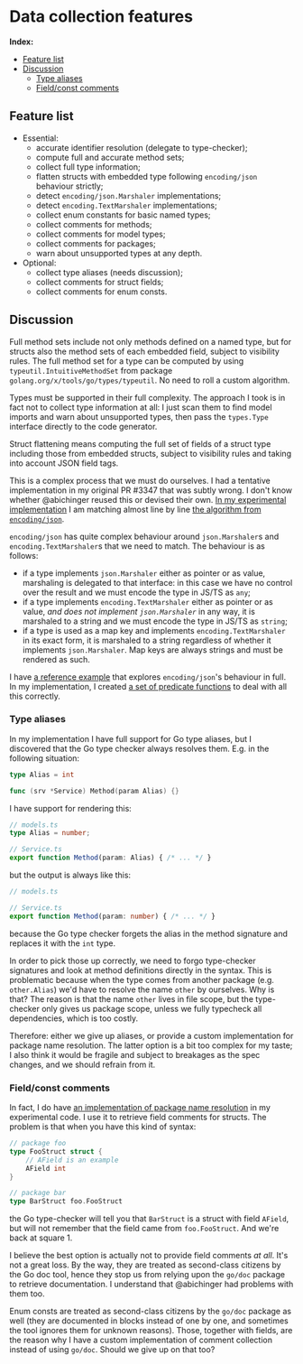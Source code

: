 # Data collection features

**Index:**
- [Feature list](#feature-list)
- [Discussion](#discussion)
    - [Type aliases](#type-aliases)
    - [Field/const comments](#fieldconst-comments)

## Feature list

- Essential:
    - accurate identifier resolution (delegate to type-checker);
    - compute full and accurate method sets;
    - collect full type information;
    - flatten structs with embedded type following `encoding/json` behaviour strictly;
    - detect `encoding/json.Marshaler` implementations;
    - detect `encoding.TextMarshaler` implementations;
    - collect enum constants for basic named types;
    - collect comments for methods;
    - collect comments for model types;
    - collect comments for packages;
    - warn about unsupported types at any depth.
- Optional:
    - collect type aliases (needs discussion);
    - collect comments for struct fields;
    - collect comments for enum consts.

## Discussion

Full method sets include not only methods defined on a named type, but for structs also the method sets of each embedded field, subject to visibility rules. The full method set for a type can be computed by using `typeutil.IntuitiveMethodSet` from package `golang.org/x/tools/go/types/typeutil`. No need to roll a custom algorithm.

Types must be supported in their full complexity. The approach I took is in fact not to collect type information at all: I just scan them to find model imports and warn about unsupported types, then pass the `types.Type` interface directly to the code generator.

Struct flattening means computing the full set of fields of a struct type including those from embedded structs, subject to visibility rules and taking into account JSON field tags.

This is a complex process that we must do ourselves. I had a tentative implementation in my original PR #3347 that was subtly wrong. I don't know whether @abichinger reused this or devised their own. [In my experimental implementation](https://github.com/fbbdev/wails/blob/feat/bindgen_v2/v3/internal/parser/collect/struct.go#L97) I am matching almost line by line [the algorithm from `encoding/json`](https://github.com/golang/go/blob/master/src/encoding/json/encode.go#L1048).

`encoding/json` has quite complex behaviour around `json.Marshaler`s and `encoding.TextMarshaler`s that we need to match. The behaviour is as follows:

- if a type implements `json.Marshaler` either as pointer or as value, marshaling is delegated to that interface: in this case we have no control over the result and we must encode the type in JS/TS as `any`;
- if a type implements `encoding.TextMarshaler` either as pointer or as value, _and does not implement `json.Marshaler`_ in any way, it is marshaled to a string and we must encode the type in JS/TS as `string`;
- if a type is used as a map key and implements `encoding.TextMarshaler` in its exact form, it is marshaled to a string regardless of whether it implements `json.Marshaler`. Map keys are always strings and must be rendered as such.

I have [a reference example](https://github.com/fbbdev/wails/blob/feat/bindgen_v2/v3/internal/parser/collect/_reference/json_marshaler_behaviour.go) that explores `encoding/json`'s behaviour in full. In my implementation, I created [a set of predicate functions](https://github.com/fbbdev/wails/blob/feat/bindgen_v2/v3/internal/parser/collect/properties.go) to deal with all this correctly.

### Type aliases

In my implementation I have full support for Go type aliases, but I discovered that the Go type checker always resolves them. E.g. in the following situation:
```go
type Alias = int

func (srv *Service) Method(param Alias) {}
```
I have support for rendering this:
```ts
// models.ts
type Alias = number;

// Service.ts
export function Method(param: Alias) { /* ... */ }
```
but the output is always like this:
```ts
// models.ts

// Service.ts
export function Method(param: number) { /* ... */ }
```
because the Go type checker forgets the alias in the method signature and replaces it with the `int` type.

In order to pick those up correctly, we need to forgo type-checker signatures and look at method definitions directly in the syntax. This is problematic because when the type comes from another package (e.g. `other.Alias`) we'd have to resolve the name `other` by ourselves. Why is that? The reason is that the name `other` lives in file scope, but the type-checker only gives us package scope, unless we fully typecheck all dependencies, which is too costly.

Therefore: either we give up aliases, or provide a custom implementation for package name resolution. The latter option is a bit too complex for my taste; I also think it would be fragile and subject to breakages as the spec changes, and we should refrain from it.

### Field/const comments

In fact, I do have [an implementation of package name resolution](https://github.com/fbbdev/wails/blob/feat/bindgen_v2/v3/internal/parser/collect/typedef.go#L262) in my experimental code. I use it to retrieve field comments for structs. The problem is that when you have this kind of syntax:
```go
// package foo
type FooStruct struct {
    // AField is an example
    AField int
}

// package bar
type BarStruct foo.FooStruct
```
the Go type-checker will tell you that `BarStruct` is a struct with field `AField`, but will not remember that the field came from `foo.FooStruct`. And we're back at square 1.

I believe the best option is actually not to provide field comments _at all_. It's not a great loss. By the way, they are treated as second-class citizens by the Go doc tool, hence they stop us from relying upon the `go/doc` package to retrieve documentation. I understand that @abichinger had problems with them too.

Enum consts are treated as second-class citizens by the `go/doc` package as well (they are documented in blocks instead of one by one, and sometimes the tool ignores them for unknown reasons). Those, together with fields, are the reason why I have a custom implementation of comment collection instead of using `go/doc`. Should we give up on that too?
